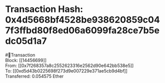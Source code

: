 
Transaction Hash: 0x4d5668bf4528be938620859c047f3ffbd80f8ed06a6099fa28ce7b5edc05d1a7
====================================================================================
  
#💸Transaction  
Block: [[14456699]]  
From: [[0x7f268357a8c2552623316e2562d90e642bb538e5]]  
To: [[0xd5d43b0225698f273d9e007229e371ae5cb9d4bf]]  
Transferred: 0.054575 Ether